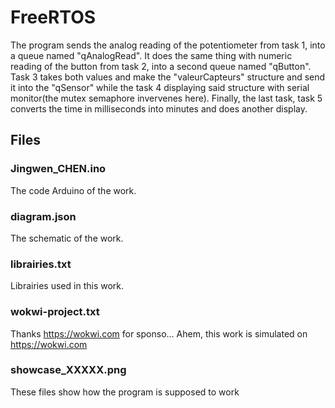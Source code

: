 # FreeRTOS

The program sends the analog reading of the potentiometer from task 1, into a queue named "qAnalogRead". It does the same thing with numeric reading of the button from task 2, into a second queue named "qButton".
Task 3 takes both values and make the "valeurCapteurs" structure and send it into the "qSensor" while the task 4 displaying said structure with serial monitor(the mutex semaphore invervenes here).
Finally, the last task, task 5 converts the time in milliseconds into minutes and does another display.

## Files

### Jingwen_CHEN.ino
The code Arduino of the work.

### diagram.json
The schematic of the work.

### librairies.txt
Librairies used in this work.

### wokwi-project.txt
Thanks https://wokwi.com for sponso... Ahem, this work is simulated on https://wokwi.com

### showcase_XXXXX.png
These files show how the program is supposed to work
